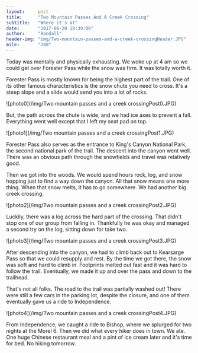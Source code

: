 ```yaml
---
layout:     post
title:      "Two Mountain Passes And A Creek Crossing"
subtitle:   "Where it's at"
date:       "2017-06-20 18:39:06"
author:     "Randall"
header-img: "img/Two-mountain-passes-and-a-creek-crossingHeader.JPG"
mile:       "788"
---
```

Today was mentally and physically exhausting. We woke up at 4 am so we could get over Forester Pass while the snow was firm. It was totally worth it.

Forester Pass is mostly known for being the highest part of the trail. One of its other famous characteristics is the snow chute you need to cross. It's a steep slope and a slide would send you into a lot of rocks.

![photo0](/img/Two mountain passes and a creek crossingPost0.JPG)

But, the path across the chute is wide, and we had ice axes to prevent a fall. Everything went well except that I left my seat pad on top.

![photo1](/img/Two mountain passes and a creek crossingPost1.JPG)

Forester Pass also serves as the entrance to King's Canyon National Park, the second national park of the trail. The descent into the canyon went well. There was an obvious path through the snowfields and travel was relatively good.

Then we got into the woods. We would spend hours rock, log, and snow hopping just to find a way down the canyon. All that snow means one more thing. When that snow melts, it has to go somewhere. We had another big creek crossing.

![photo2](/img/Two mountain passes and a creek crossingPost2.JPG)

Luckily, there was a log across the hard part of the crossing. That didn't stop one of our group from falling in. Thankfully he was okay and managed a second try on the log, sitting down for take two.

![photo3](/img/Two mountain passes and a creek crossingPost3.JPG)

After descending into the canyon, we had to climb back out to Kearsarge Pass so that we could resupply and rest. By the time we got there, the snow was soft and hard to climb in. Footprints melted out fast and it was hard to follow the trail. Eventually, we made it up and over the pass and down to the trailhead.

That's not all folks. The road to the trail was partially washed out! There were still a few cars  in the parking lot, despite the closure, and one of them eventually gave us a ride to Independence. 

![photo4](/img/Two mountain passes and a creek crossingPost4.JPG)

From Independence, we caught a ride to Bishop, where we splurged for two nights at the Morel 6. Then we did what every hiker does in town. We ate. One huge Chinese restaurant meal and a pint of ice cream later and it's time for bed. No hiking tomorrow.
